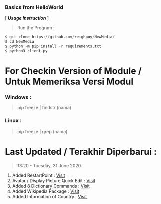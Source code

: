 ### Basics from HelloWorld

[ ***Usage Instruction*** ]

> Run the Program :
```python
$ git clone https://github.com/reighpuy/NewMedia/
$ cd NewMedia
$ python -m pip install -r requirements.txt
$ python3 client.py
```

# For Checkin Version of Module / Untuk Memeriksa Versi Modul

### Windows :
 > pip freeze | findstr (nama)

### Linux :
 > pip freeze | grep (nama)

# Last Updated / Terakhir Diperbarui : 
 >  13:20 - Tuesday, 31 June 2020.
  1. Added RestartPoint : [Visit](https://github.com/reighpuy/NewMedia/blob/5294c5572401c4295f1ff9f2386eb5c1d286692b/setting.json#L12)
  2. Avatar / Display Picture Quick Edit : [Visit](https://github.com/reighpuy/NewMedia/blob/b0cdc0b6a2324f91d37b54c4773f63ed0e586903/client.py#L199)
  3. Added 8 Dictionary Commands : [Visit](https://github.com/reighpuy/NewMedia/blob/243c360ea22881f713c21ece9e371c9ec308621f/client.py#L314)
  4. Added Wikipedia Package : [Visit](https://github.com/reighpuy/NewMedia/blob/243c360ea22881f713c21ece9e371c9ec308621f/client.py#L452)
  5. Added Information of Country : [Visit](https://github.com/reighpuy/NewMedia/blob/c094dfc089f0bde5a441963354a3da8f4bd50478/client.py#L541)
 
